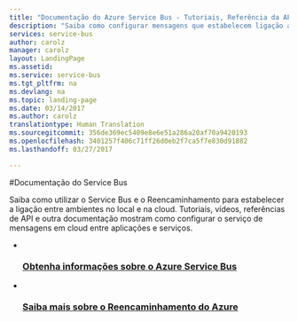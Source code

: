 ```yaml
---
title: "Documentação do Azure Service Bus - Tutoriais, Referência da API | Microsoft Docs"
description: "Saiba como configurar mensagens que estabelecem ligação a aplicações e serviços entre ambientes no local e na cloud.  Tutoriais, vídeos, referências de API e muito mais."
services: service-bus
author: carolz
manager: carolz
layout: LandingPage
ms.assetid: 
ms.service: service-bus
ms.tgt_pltfrm: na
ms.devlang: na
ms.topic: landing-page
ms.date: 03/14/2017
ms.author: carolz
translationtype: Human Translation
ms.sourcegitcommit: 356de369ec5409e8e6e51a286a20af70a9420193
ms.openlocfilehash: 3401257f406c71ff26d0eb2f7ca5f7e830d91882
ms.lasthandoff: 03/27/2017

---
```

#<a name="service-bus-documentation"></a>Documentação do Service Bus

Saiba como utilizar o Service Bus e o Reencaminhamento para estabelecer a ligação entre ambientes no local e na cloud. Tutoriais, vídeos, referências de API e outra documentação mostram como configurar o serviço de mensagens em cloud entre aplicações e serviços.

<ul class="panelContent cardsFTitle">
    <li>
        <a href="/azure/service-bus-messaging">
        <div class="cardSize">
            <div class="cardPadding">
                <div class="card">
                    <div class="cardImageOuter">
                        <div class="cardImage">
                            <img src="media/index/service-bus.svg" alt="" />
                        </div>
                    </div>
                    <div class="cardText">
                        <h3>Obtenha informações sobre o Azure Service Bus</h3>
                    </div>
                </div>
            </div>
        </div>
        </a>
    </li>
    <li>
        <a href="/azure/service-bus-relay">
        <div class="cardSize">
            <div class="cardPadding">
                <div class="card">
                    <div class="cardImageOuter">
                        <div class="cardImage">
                            <img src="media/index/relay.svg" alt="" />
                        </div>
                    </div>
                    <div class="cardText">
                        <h3>Saiba mais sobre o Reencaminhamento do Azure</h3>
                    </div>
                </div>
            </div>
        </div>
        </a>
    </li>
</ul>
